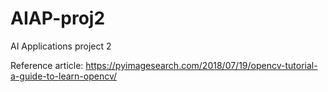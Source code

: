 # AIAP-proj2
AI Applications project 2


Reference article: https://pyimagesearch.com/2018/07/19/opencv-tutorial-a-guide-to-learn-opencv/